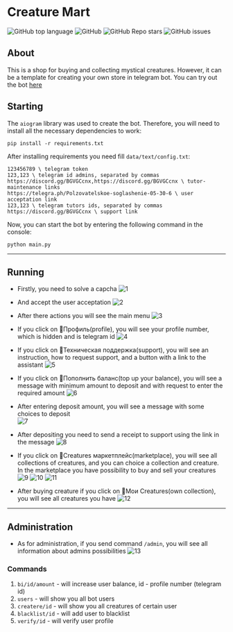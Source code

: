 # Creature Mart

![GitHub top language](https://img.shields.io/github/languages/top/NewMrPotato/Creature_Mart)
![GitHub](https://img.shields.io/github/license/NewMrPotato/Creature_Mart)
![GitHub Repo stars](https://img.shields.io/github/stars/NewMrPotato/Creature_Mart)
![GitHub issues](https://img.shields.io/github/issues/NewMrPotato/Creature_Mart)

## About

This is a shop for buying and collecting mystical creatures. However, it can be a template for creating your own store in telegram bot. You can try out the bot [here](https://t.me/Creature_Mart_bot)

## Starting

The `aiogram` library was used to create the bot. Therefore, you will need to install all the necessary dependencies to work:

```
pip install -r requirements.txt
```

After installing requirements you need fill `data/text/config.txt`:
```
123456789 \ telegram token
123,123 \ telegram id admins, separated by commas
https://discord.gg/BGVGCcnx,https://discord.gg/BGVGCcnx \ tutor-maintenance links
https://telegra.ph/Polzovatelskoe-soglashenie-05-30-6 \ user acceptation link
123,123 \ telegram tutors ids, separated by commas
https://discord.gg/BGVGCcnx \ support link
```

Now, you can start the bot by entering the following command in the console:

```commandline
python main.py
```

___

## Running

- Firstly, you need to solve a capcha
![1](data/images/readme/1.PNG)

- And accept the user acceptation
![2](data/images/readme/2.PNG)

- After there actions you will see the main menu
![3](data/images/readme/3.PNG)

- If you click on 👤Профиль(profile), you will see your profile number, which is hidden and is telegram id
![4](data/images/readme/4.PNG)

- If you click on 📨Техническая поддержка(support), you will see an instruction, how to request support, and a button with a link to the assistant
![5](data/images/readme/5.PNG)

- If you click on 💸Пополнить баланс(top up your balance), you will see a message with minimum amount to deposit and with request to enter the required amount
![6](data/images/readme/6.PNG)

- After entering deposit amount, you will see a message with some choices to deposit   
![7](data/images/readme/7.PNG)

- After depositing you need to send a receipt to support using the link in the message
![8](data/images/readme/8.PNG)

- If you click on 🐲Creatures маркетплейс(marketplace), you will see all collections of creatures, and you can choice a collection and creature. In the marketplace you have possibility to buy and sell your creatures
![9](data/images/readme/9.PNG)
![10](data/images/readme/10.PNG)
![11](data/images/readme/11.PNG)

- After buying creature if you click on 🐢Мои Creatures(own collection), you will see all creatures you have
![12](data/images/readme/12.PNG)

---

## Administration

- As for administration, if you send command `/admin`, you will see all information about admins possibilities
![13](data/images/readme/13.PNG)

### Commands

1. `bi/id/amount` - will increase user balance, id - profile number (telegram id)
2. `users` - will show you all bot users
3.  `createre/id` - will show you all creatures of certain user
4. `blacklist/id` - will add user to blacklist
5. `verify/id` - will verify user profile
